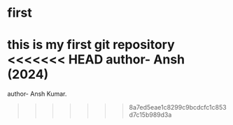 # first
this is my first git repository
<br>
<<<<<<< HEAD
author- Ansh (2024)
=======
author- Ansh Kumar.
>>>>>>> 8a7ed5eae1c8299c9bcdcfc1c853d7c15b989d3a
